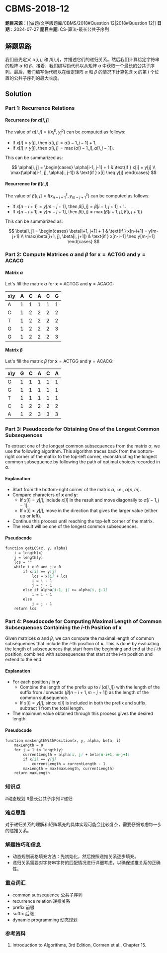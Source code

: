 # CBMS-2018-12

**题目来源**：[[做题/文字版题库/CBMS/2018#Question 12|2018#Question 12]]
**日期**：2024-07-27
**题目主题**: CS-算法-最长公共子序列

## 解题思路

我们首先定义 $\alpha[i, j]$ 和 $\beta[i, j]$，并描述它们的递归关系。然后我们计算给定字符串的矩阵 $\alpha$ 和 $\beta$。接着，我们编写伪代码以从矩阵 $\alpha$ 中获取一个最长的公共子序列。最后，我们编写伪代码以在给定矩阵 $\alpha$ 和 $\beta$ 的情况下计算包含 $\mathbf{x}$ 的第 $i$ 个位置的公共子序列的最大长度。

## Solution

### Part 1: Recurrence Relations

#### Recurrence for $\alpha[i, j]$

The value of $\alpha[i, j] = l(x_i^p, y_j^p)$ can be computed as follows:

- If $x[i] = y[j]$, then $\alpha[i, j] = \alpha[i-1, j-1] + 1$.
- If $x[i] \neq y[j]$, then $\alpha[i, j] = \max(\alpha[i-1, j], \alpha[i, j-1])$.

This can be summarized as:

$$
\alpha[i, j] = \begin{cases}
\alpha[i-1, j-1] + 1 & \text{if } x[i] = y[j] \\
\max(\alpha[i-1, j], \alpha[i, j-1]) & \text{if } x[i] \neq y[j]
\end{cases}
$$

#### Recurrence for $\beta[i, j]$

The value of $\beta[i, j] = l(x_{n-i+1}^s, y_{m-j+1}^s)$ can be computed as follows:

- If $x[n-i+1] = y[m-j+1]$, then $\beta[i, j] = \beta[i+1, j+1] + 1$.
- If $x[n-i+1] \neq y[m-j+1]$, then $\beta[i, j] = \max(\beta[i+1, j], \beta[i, j+1])$.

This can be summarized as:

$$
\beta[i, j] = \begin{cases}
\beta[i+1, j+1] + 1 & \text{if } x[n-i+1] = y[m-j+1] \\
\max(\beta[i+1, j], \beta[i, j+1]) & \text{if } x[n-i+1] \neq y[m-j+1]
\end{cases}
$$

### Part 2: Compute Matrices $\alpha$ and $\beta$ for $\mathbf{x} = \text{ACTGG}$ and $\mathbf{y} = \text{ACACG}$

#### Matrix $\alpha$

Let's fill the matrix $\alpha$ for $\mathbf{x} = \text{ACTGG}$ and $\mathbf{y} = \text{ACACG}$:

| x\y | A   | C   | A   | C   | G   |
| --- | --- | --- | --- | --- | --- |
| A   | 1   | 1   | 1   | 1   | 1   |
| C   | 1   | 2   | 2   | 2   | 2   |
| T   | 1   | 2   | 2   | 2   | 2   |
| G   | 1   | 2   | 2   | 2   | 3   |
| G   | 1   | 2   | 2   | 2   | 3   |

#### Matrix $\beta$

Let's fill the matrix $\beta$ for $\mathbf{x} = \text{ACTGG}$ and $\mathbf{y} = \text{ACACG}$:

| x\y | G   | C   | A   | C   | A   |
| --- | --- | --- | --- | --- | --- |
| G   | 1   | 1   | 1   | 1   | 1   |
| G   | 1   | 1   | 1   | 1   | 1   |
| T   | 1   | 1   | 1   | 1   | 1   |
| C   | 1   | 2   | 2   | 2   | 2   |
| A   | 1   | 2   | 3   | 3   | 3   |

### Part 3: Pseudocode for Obtaining One of the Longest Common Subsequences

To extract one of the longest common subsequences from the matrix $\alpha$, we use the following algorithm. This algorithm traces back from the bottom-right corner of the matrix to the top-left corner, reconstructing the longest common subsequence by following the path of optimal choices recorded in $\alpha$.

#### Explanation

- Start from the bottom-right corner of the matrix $\alpha$, i.e., $\alpha[n, m]$.
- Compare characters of $\mathbf{x}$ and $\mathbf{y}$:
  - If $x[i] = y[j]$, include $x[i]$ in the result and move diagonally to $\alpha[i-1, j-1]$.
  - If $x[i] \neq y[j]$, move in the direction that gives the larger value (either up or left).
- Continue this process until reaching the top-left corner of the matrix.
- The result will be one of the longest common subsequences.

#### Pseudocode

```markdown
function getLCS(x, y, alpha)
    i = length(x)
    j = length(y)
    lcs = ""
    while i > 0 and j > 0
        if x[i] == y[j]
            lcs = x[i] + lcs
            i = i - 1
            j = j - 1
        else if alpha[i-1, j] >= alpha[i, j-1]
            i = i - 1
        else
            j = j - 1
    return lcs
```

### Part 4: Pseudocode for Computing Maximal Length of Common Subsequences Containing the $i$-th Position of $\mathbf{x}$

Given matrices $\alpha$ and $\beta$, we can compute the maximal length of common subsequences that include the $i$-th position of $\mathbf{x}$. This is done by evaluating the length of subsequences that start from the beginning and end at the $i$-th position, combined with subsequences that start at the $i$-th position and extend to the end.

#### Explanation

- For each position $j$ in $\mathbf{y}$:
  - Combine the length of the prefix up to $i$ ($\alpha[i, j]$) with the length of the suffix from $i$ onwards ($\beta[n-i+1, m-j+1]$) as the length of the common subsequence.
  - If $x[i] = y[j]$, since $x[i]$ is included in both the prefix and suffix, subtract 1 from the total length.
- The maximum value obtained through this process gives the desired length.

#### Pseudocode

```markdown
function maxLengthWithPosition(x, y, alpha, beta, i)
    maxLength = 0
    for j = 1 to length(y)
        currentLength = alpha[i, j] + beta[n-i+1, m-j+1]
        if x[i] == y[j]
            currentLength = currentLength - 1
        maxLength = max(maxLength, currentLength)
    return maxLength
```

### 知识点

#动态规划 #最长公共子序列 #递归

### 难点思路

对于递归关系的理解和矩阵填充的具体实现可能会比较复杂，需要仔细考虑每一步的递推关系。

### 解题技巧和信息

- 动态规划表格填充方法：先初始化，然后按照递推关系逐步填充。
- 递归关系需要对字符串字符的匹配情况进行详细考虑，以确保递推关系的正确性。

### 重点词汇

- common subsequence 公共子序列
- recurrence relation 递推关系
- prefix 前缀
- suffix 后缀
- dynamic programming 动态规划

### 参考资料

1. Introduction to Algorithms, 3rd Edition, Cormen et al., Chapter 15.
